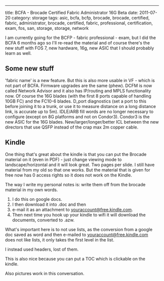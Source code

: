 ---
title: BCFA - Brocade Certified Fabric Administrator 16G Beta
date: 2011-07-20
category: storage
tags: asic, bcfa, bcfp, brocade, brocade, certified, fabric, administrator, brocade, certified, fabric, professional, certification, exam, fos, san, storage, storage, network

I am currently going for the BCFP - fabric professional - exam, but I did the BCFA 6 months ago so I'll re-read the material and of course there's the new stuff with FOS 7, new hardware, 16g, new ASIC that I should probably learn as well.

## Some new stuff

'fabric name' is a new feature. But this is also more usable in VF - which is not part of BCFA. Firmware upgrades are the same (phew). DCFM is now called Network Advisor and it also has IP/routing and MPLS functionality now. Of course the 16G blades (with the first 8 ports capable of handling 10GB FC) and the FC10-6 blades. D\_port diagnostics (set a port to this before joining it to a trunk, or use it to measure distance on a long distance link, is accurate up to 5m). IDLE/ARB fill words are no longer necessary to configure (except on 8G platforms and not on Condor3). Condor3 is the new ASIC for the 16G blades. New/larger/longer/better ICL between the new directors that use QSFP instead of the crap max 2m copper cable.

## Kindle

One thing that's great about the kindle is that you can put the Brocade material on it (even in PDF) - just change viewing mode to landscape/horizontal and it will look great. Two pages per slide. I still have material from my old so that one works. But the material that is given for free now has 0 access rights so it does not work on the Kindle.

The way I write my personal notes is: write them off from the brocade material in my own words.

1. I do this on google docs.
2. I then download it into .doc and then
3. e-mail it as an attachment to youraccount@free.kindle.com.
4. Then next time you hook up your kindle to wifi it will download the documents, converted to .azw.

What's important here is to not use lists, as the conversion from a google doc saved as word and then e-mailed to youraccount@free.kindle.com does not like lists, it only takes the first level in the list.

I instead used headers, lost of them.

This is also nice because you can put a TOC which is clickable on the kindle.

Also pictures work in this conversation.

